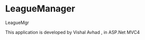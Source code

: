 LeagueManager
=============

LeagueMgr



This application is developed by Vishal Avhad , in ASP.Net MVC4 
